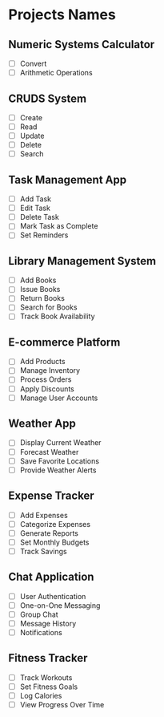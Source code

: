# Projects Names

## Numeric Systems Calculator

- [ ] Convert
- [ ] Arithmetic Operations

## CRUDS System

- [ ] Create
- [ ] Read
- [ ] Update
- [ ] Delete
- [ ] Search

## Task Management App

- [ ] Add Task
- [ ] Edit Task
- [ ] Delete Task
- [ ] Mark Task as Complete
- [ ] Set Reminders

## Library Management System

- [ ] Add Books
- [ ] Issue Books
- [ ] Return Books
- [ ] Search for Books
- [ ] Track Book Availability

## E-commerce Platform

- [ ] Add Products
- [ ] Manage Inventory
- [ ] Process Orders
- [ ] Apply Discounts
- [ ] Manage User Accounts

## Weather App

- [ ] Display Current Weather
- [ ] Forecast Weather
- [ ] Save Favorite Locations
- [ ] Provide Weather Alerts

## Expense Tracker

- [ ] Add Expenses
- [ ] Categorize Expenses
- [ ] Generate Reports
- [ ] Set Monthly Budgets
- [ ] Track Savings

## Chat Application

- [ ] User Authentication
- [ ] One-on-One Messaging
- [ ] Group Chat
- [ ] Message History
- [ ] Notifications

## Fitness Tracker

- [ ] Track Workouts
- [ ] Set Fitness Goals
- [ ] Log Calories
- [ ] View Progress Over Time